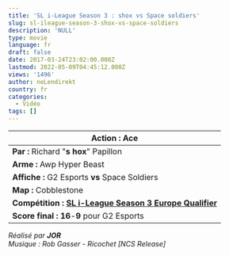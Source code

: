 ```yaml
---
title: 'SL i-League Season 3 : shox vs Space soldiers'
slug: sl-ileague-season-3-shox-vs-space-soldiers
description: 'NULL'
type: movie
language: fr
draft: false
date: 2017-03-24T23:02:00.000Z
lastmod: 2022-05-09T04:45:12.000Z
views: '1496'
author: neLendirekt
country: fr
categories:
  - Vidéo
tags: []
---
```

| **Action :** Ace                                                                                       |
| ------------------------------------------------------------------------------------------------------ |
| **Par :** Richard "**s** **hox**" Papillon                                                             |
| **Arme :** Awp Hyper Beast                                                                             |
| **Affiche :** G2 Esports **vs** Space Soldiers                                                         |
| **Map :** Cobblestone                                                                                  |
| **Compétition : [SL i-League Season 3 Europe Qualifier](http://www.hltv.org/?pageid=82&eventid=2687)** |
| **Score final : 16**\-**9** pour G2 Esports                                                            |

  
_Réalisé par **JOR**_  
_Musique : Rob Gasser - Ricochet \[NCS Release\]_
